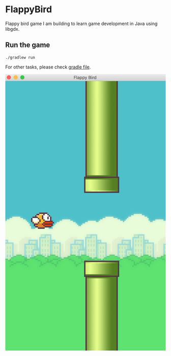 # FlappyBird

Flappy bird game I am building to learn game development in Java using libgdx.

## Run the game

```
./gradlew run
```

For other tasks, please check [gradle file](desktop/build.gradle).

![Flappy Bird](screenshots/flappy.png)
